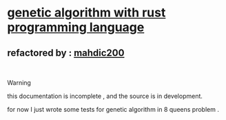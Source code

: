 # [genetic algorithm with rust programming language](https://github.com/mahdic200/queens_genetic) <br>
## refactored by : [mahdic200](https://github.com/mahdic200)
<br>

> [!WARNING]
> this documentation is incomplete , and the source is in development.

for now I just wrote some tests for genetic algorithm in 8 queens problem .
